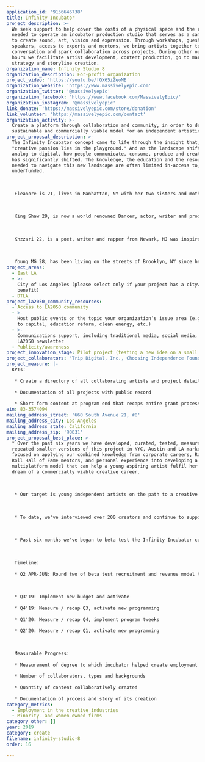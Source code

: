 ```yaml
---
application_id: '9156646738'
title: Infinity Incubator
project_description: >-
  We seek support to help cover the costs of a physical space and the resources
  needed to operate an incubator production studio that serves as a safe place
  to create sound, art, vision and expression. Through workshops, guest
  speakers, access to experts and mentors, we bring artists together to inspire
  conversation and spark collaboration across projects. During other operating
  hours we facilitate artist development, content production, go to market
  strategy and storyline creation.
organization_name: Infinity Studio 8
organization_description: For-profit organization
project_video: 'https://youtu.be/fQX65iZeoME'
organization_website: 'https://www.massivelyepic.com'
organization_twitter: '@massivelyepic'
organization_facebook: 'https://www.facebook.com/MassivelyEpic/'
organization_instagram: '@massivelyepic'
link_donate: 'https://massivelyepic.com/store/donation'
link_volunteer: 'https://massivelyepic.com/contact'
organization_activity: >-
  Create a platform through collaboration and community, in order to develop a
  sustainable and commercially viable model for an independent artistic career.
project_proposal_description: >-
  The Infinity Incubator concept came to life through the insight that,
  "creative passion lies in the playground." And as the landscape shifted from
  analog to digital, how people communicate, consume, produce and create content
  has significantly shifted. The knowledge, the education and the resources
  needed to navigate this new landscape are often limited in-access to, or
  underfunded. 
   
   
   
   Eleanore is 21, lives in Manhattan, NY with her two sisters and mother in a one bedroom apartment. She began teaching herself how to play piano at 13 and writing songs at 15 after her parents divorce. Eleanore spent the past year learning the recording process under the development of Trip Digital. This process empowered Eleanore to confidently chase her dream and apply to the Clive Davis School of Music with a better understanding of how she could pay for it.
   
   
   
   King Shaw 29, is now a world renowned Dancer, actor, writer and producer from Los Angeles, CA. Shaw is a shape shifter of the industry, from dancing on tour stages with Jay-Z and Beyonce’ to, writing mixing and recording his own original music in the studio. King Shaw is a true entertainer that needed perspective and inspiration along the way. Trip Digital plays a big part in the developmental aspects of his career.
   
   
   
   Khzzari 22, is a poet, writer and rapper from Newark, NJ was inspired by Soul, Jazz and the original Boom Bap sounds of Hip Hop. His plans of being the educated left of center artist led him to the Trip Digital. Over the past two years, he’s recorded over 50 records and 12 music videos while studying the industry. Khzzari is fully confident and ready to take on the new digital music industry. 
   
   
   
   Young MG 28, has been living on the streets of Brooklyn, NY since he was 12. The last decade and a half has been a struggle with far and few opportunities to follow his dreams, share a story or stay out of trouble. Trip Digital provided space, process and resources to share his story, get paid from performances and develop an understanding of how to take an idea from his head, create a product, bring it to market and engage with others by sharing his story.
project_areas:
  - East LA
  - >-
    City of Los Angeles (please select only if your project has a citywide
    benefit)
  - DTLA
project_la2050_community_resources:
  - Access to LA2050 community
  - >-
    Host public events on the topic your organization’s issue area (e.g. access
    to capital, education reform, clean energy, etc.) 
  - >-
    Communications support, including traditional media, social media, and
    LA2050 newsletter
  - Publicity/awareness
project_innovation_stage: Pilot project (testing a new idea on a small scale to prove feasibility)
project_collaborators: 'Trip Digital, Inc., Choosing Independence Foundation'
project_measure: |-
  KPIs:
   
   * Create a directory of all collaborating artists and project details
   
   * Documentation of all projects with public record
   
   * Short form content at program end that recaps entire grant process, success, failures, lessons learned, recommendations and qualitative summary of program impact based on collaborator and community surveys, testimonials, interviews and responses.
ein: 83-3574094
mailing_address_street: '660 South Avenue 21, #8'
mailing_address_city: Los Angeles
mailing_address_state: California
mailing_address_zip: '90031'
project_proposal_best_place: >-
  * Over the past six years we have developed, curated, tested, measured and
  repeated smaller versions of this project in NYC, Austin and LA markets. We've
  focused on applying our combined knowledge from corporate careers, Rock and
  Roll Hall of Fame mentors, and personal experience into developing a
  multiplatform model that can help a young aspiring artist fulfil her or his
  dream of a commercially viable creative career. 
   
   
   
   * Our target is young independent artists on the path to a creative professional career. Our secondary target are tenured, successful, later generation artists looking to pass on their wisdom and experience. Our tertiary target are brands, businesses, organizations and foundations who support our mission to be the bridge connecting the rear guard to the new guard during these times of change.
   
   
   
   * To date, we've interviewed over 200 creators and continue to support four new guests a week on Trip Digital Radio, a platform with +100k avid-listeners. In the past 30 days, over 60k minutes were viewed and listened to on youtube, spotify and iTunes by over 4k people. We stream every Wednesday from 7-9 PM PDT on Dashradio.com/nativerhymes, a non-commercial / ad-free digital radio platform with 10m subscribers.
   
   
   
   * Past six months we've began to beta test the Infinity Incubator concept at a live / work studio space in an artist community. We've identified clear paths to collaboratively build and nurture relationships with each target audience. As a result we are actively curating a studio that is accessible to young creatives, students and independent professionals as a functional resource and network for a low accessible cost. 
   
   
   
   Timeline: 
   
   * Q2 APR-JUN: Round two of beta test recruitment and revenue model to determine the optimum pricing and operational variables. Adjust and tweek model based on past six-months of learnings. Explore new real estate locations with mixed use live/work, and commercial only raw spaces. 
   
   
   
   * Q3'19: Implement new budget and activate
   
   * Q4'19: Measure / recap Q3, activate new programming 
   
   * Q1'20: Measure / recap Q4, implement program tweeks 
   
   * Q2'20: Measure / recap Q1, activate new programming 
   
   
   
   Measurable Progress: 
   
   * Measurement of degree to which incubator helped create employment in the creative industry by cultivating collaboration of minority- and women-creatives. 
   
   * Number of collaborators, types and backgrounds
   
   * Quantity of content collaboratively created
   
   * Documentation of process and story of its creation
category_metrics:
  - Employment in the creative industries
  - Minority- and women-owned firms
category_other: []
year: 2019
category: create
filename: infinity-studio-8
order: 16

---
```

